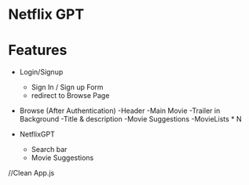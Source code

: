 # Netflix GPT

# Features

- Login/Signup
    - Sign In / Sign up Form
    - redirect to Browse Page

- Browse (After Authentication)
    -Header
    -Main Movie
        -Trailer in Background
        -Title & description
        -Movie Suggestions
            -MovieLists * N

- NetflixGPT
    - Search bar
    - Movie Suggestions


//Clean App.js